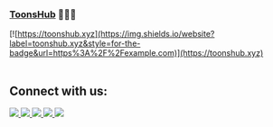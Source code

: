 ### <a href="https://toonshub.xyz">ToonsHub</a> 🦋🌛👥
[![https://toonshub.xyz](https://img.shields.io/website?label=toonshub.xyz&style=for-the-badge&url=https%3A%2F%2Fexample.com)](https://toonshub.xyz)<br><br>

## Connect with us:

<p align="left">
  <a href="https://toonshub.xyz">
    <img src="https://img.shields.io/badge/toonshub-%23ff3c00.svg?&style=for-the-badge&logo=rss&logoColor=white"/>
  </a>
  <a href="https://discord.gg/2mPFKykW4j">
    <img src="https://img.shields.io/badge/discord-%237289d9?style=for-the-badge&logo=discord&logoColor=white"/>
  </a>
  <a href="https://youtube.com/channel/UCL_YVurWT5RGkeHGbmG1odA">
    <img src="https://img.shields.io/youtube/channel/subscribers/UCL_YVurWT5RGkeHGbmG1odA?style=for-the-badge&logo=youtube&label=Youtube&color=red"/>
  </a>
  <a href="https://telegram.me/toonshubchat">
    <img src="https://img.shields.io/badge/Telegram-blue?style=for-the-badge&logo=telegram"/>
  </a>
  <a href="https://twitter.com/toonshub">
    <img src="https://img.shields.io/badge/Twitter-%2300acee?style=for-the-badge&logo=twitter"/>
  </a>
</p>


